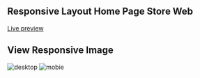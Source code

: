 ## Responsive Layout Home Page Store Web
[Live preview](https://duongquang18it3.github.io/100-day-journey-to-learn-basic-Web/HTML_CSS_components/Macbook_Store_home_page/)
## View Responsive Image
![desktop](https://user-images.githubusercontent.com/44544391/131657929-a122ac7e-64d5-459c-9e6a-261add62ba47.png)
![mobie](https://user-images.githubusercontent.com/44544391/131657937-5d2fba34-6686-4448-bd50-e0786693e510.png)

